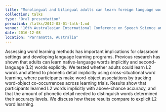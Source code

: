 ```yaml
---
title: "Monolingual and bilingual adults can learn foreign language words implicitly."
collection: talks
type: "Oral presentation"
permalink: /talks/2012-03-01-talk-1.md
venue: '16th Australasian International Conference on Speech Science and Technology'
date: 2016-12-08
location: "Parramatta, Australia"
---
```

Assessing word learning methods has important implications for classroom settings and developing language learning programs. Previous research has shown that adults can learn native-language words implicitly and second-language (L2) words explicitly. We tested whether adults could learn L2 words and attend to phonetic detail implicitly using cross-situational word learning, where participants make word-object associations by tracking word-object co-occurrences across learning trials. Results show that participants learned L2 words implicitly with above-chance accuracy, and that the amount of phonetic detail needed to distinguish words determined their accuracy levels. We discuss how these results compare to explicit L2 word learning.
